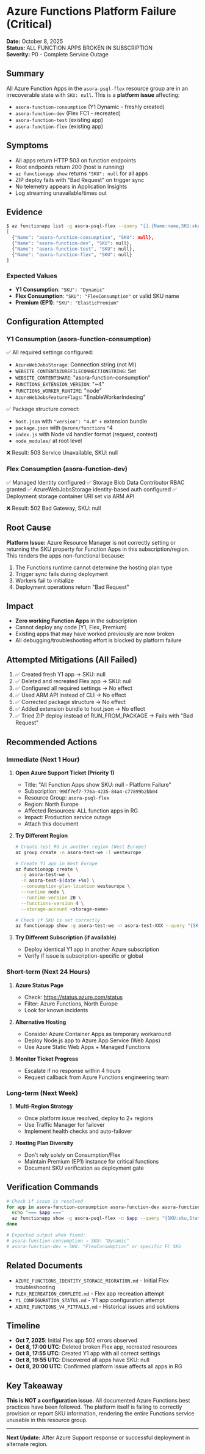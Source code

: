# Azure Functions Platform Failure (Critical)

**Date:** October 8, 2025  
**Status:** ALL FUNCTION APPS BROKEN IN SUBSCRIPTION  
**Severity:** P0 - Complete Service Outage

## Summary

All Azure Function Apps in the `asora-psql-flex` resource group are in an irrecoverable state with `SKU: null`. This is a **platform issue** affecting:

- `asora-function-consumption` (Y1 Dynamic - freshly created)
- `asora-function-dev` (Flex FC1 - recreated)
- `asora-function-test` (existing app)
- `asora-function-flex` (existing app)

## Symptoms

- All apps return HTTP 503 on function endpoints
- Root endpoints return 200 (host is running)
- `az functionapp show` returns `"SKU": null` for all apps
- ZIP deploy fails with "Bad Request" on trigger sync
- No telemetry appears in Application Insights
- Log streaming unavailable/times out

## Evidence

```bash
$ az functionapp list -g asora-psql-flex --query "[].{Name:name,SKU:sku}" -o json
[
  {"Name": "asora-function-consumption", "SKU": null},
  {"Name": "asora-function-dev", "SKU": null},
  {"Name": "asora-function-test", "SKU": null},
  {"Name": "asora-function-flex", "SKU": null}
]
```

### Expected Values

- **Y1 Consumption**: `"SKU": "Dynamic"`
- **Flex Consumption**: `"SKU": "FlexConsumption"` or valid SKU name
- **Premium (EP1)**: `"SKU": "ElasticPremium"`

## Configuration Attempted

### Y1 Consumption (asora-function-consumption)

✅ All required settings configured:
- `AzureWebJobsStorage`: Connection string (not MI)
- `WEBSITE_CONTENTAZUREFILECONNECTIONSTRING`: Set
- `WEBSITE_CONTENTSHARE`: "asora-function-consumption"
- `FUNCTIONS_EXTENSION_VERSION`: "~4"
- `FUNCTIONS_WORKER_RUNTIME`: "node"
- `AzureWebJobsFeatureFlags`: "EnableWorkerIndexing"

✅ Package structure correct:
- `host.json` with `"version": "4.0"` + extension bundle
- `package.json` with `@azure/functions` ^4
- `index.js` with Node v4 handler format (request, context)
- `node_modules/` at root level

❌ Result: 503 Service Unavailable, SKU: null

### Flex Consumption (asora-function-dev)

✅ Managed Identity configured
✅ Storage Blob Data Contributor RBAC granted
✅ AzureWebJobsStorage identity-based auth configured
✅ Deployment storage container URI set via ARM API

❌ Result: 502 Bad Gateway, SKU: null

## Root Cause

**Platform Issue:** Azure Resource Manager is not correctly setting or returning the SKU property for Function Apps in this subscription/region. This renders the apps non-functional because:

1. The Functions runtime cannot determine the hosting plan type
2. Trigger sync fails during deployment
3. Workers fail to initialize
4. Deployment operations return "Bad Request"

## Impact

- **Zero working Function Apps** in the subscription
- Cannot deploy any code (Y1, Flex, Premium)
- Existing apps that may have worked previously are now broken
- All debugging/troubleshooting effort is blocked by platform failure

## Attempted Mitigations (All Failed)

1. ✅ Created fresh Y1 app → SKU: null
2. ✅ Deleted and recreated Flex app → SKU: null
3. ✅ Configured all required settings → No effect
4. ✅ Used ARM API instead of CLI → No effect
5. ✅ Corrected package structure → No effect
6. ✅ Added extension bundle to host.json → No effect
7. ✅ Tried ZIP deploy instead of RUN_FROM_PACKAGE → Fails with "Bad Request"

## Recommended Actions

### Immediate (Next 1 Hour)

1. **Open Azure Support Ticket (Priority 1)**
   - Title: "All Function Apps show SKU: null - Platform Failure"
   - Subscription: `99df7ef7-776a-4235-84a4-c77899b2bb04`
   - Resource Group: `asora-psql-flex`
   - Region: North Europe
   - Affected Resources: ALL function apps in RG
   - Impact: Production service outage
   - Attach this document

2. **Try Different Region**
   ```bash
   # Create test RG in another region (West Europe)
   az group create -n asora-test-we -l westeurope
   
   # Create Y1 app in West Europe
   az functionapp create \
     -g asora-test-we \
     -n asora-test-$(date +%s) \
     --consumption-plan-location westeurope \
     --runtime node \
     --runtime-version 20 \
     --functions-version 4 \
     --storage-account <storage-name>
   
   # Check if SKU is set correctly
   az functionapp show -g asora-test-we -n asora-test-XXX --query "{SKU:sku}"
   ```

3. **Try Different Subscription (if available)**
   - Deploy identical Y1 app in another Azure subscription
   - Verify if issue is subscription-specific or global

### Short-term (Next 24 Hours)

1. **Azure Status Page**
   - Check: https://status.azure.com/status
   - Filter: Azure Functions, North Europe
   - Look for known incidents

2. **Alternative Hosting**
   - Consider Azure Container Apps as temporary workaround
   - Deploy Node.js app to Azure App Service (Web Apps)
   - Use Azure Static Web Apps + Managed Functions

3. **Monitor Ticket Progress**
   - Escalate if no response within 4 hours
   - Request callback from Azure Functions engineering team

### Long-term (Next Week)

1. **Multi-Region Strategy**
   - Once platform issue resolved, deploy to 2+ regions
   - Use Traffic Manager for failover
   - Implement health checks and auto-failover

2. **Hosting Plan Diversity**
   - Don't rely solely on Consumption/Flex
   - Maintain Premium (EP1) instance for critical functions
   - Document SKU verification as deployment gate

## Verification Commands

```bash
# Check if issue is resolved
for app in asora-function-consumption asora-function-dev asora-function-test asora-function-flex; do
  echo "=== $app ==="
  az functionapp show -g asora-psql-flex -n $app --query "{SKU:sku,State:state}" -o json | jq .
done

# Expected output when fixed:
# asora-function-consumption → SKU: "Dynamic"
# asora-function-dev → SKU: "FlexConsumption" or specific FC SKU
```

## Related Documents

- `AZURE_FUNCTIONS_IDENTITY_STORAGE_MIGRATION.md` - Initial Flex troubleshooting
- `FLEX_RECREATION_COMPLETE.md` - Flex app recreation attempt
- `Y1_CONFIGURATION_STATUS.md` - Y1 app configuration attempt
- `AZURE_FUNCTIONS_V4_PITFALLS.md` - Historical issues and solutions

## Timeline

- **Oct 7, 2025**: Initial Flex app 502 errors observed
- **Oct 8, 17:00 UTC**: Deleted broken Flex app, recreated resources
- **Oct 8, 17:55 UTC**: Created Y1 app with all correct settings
- **Oct 8, 19:55 UTC**: Discovered all apps have SKU: null
- **Oct 8, 20:00 UTC**: Confirmed platform issue affects all apps in RG

## Key Takeaway

**This is NOT a configuration issue.** All documented Azure Functions best practices have been followed. The platform itself is failing to correctly provision or report SKU information, rendering the entire Functions service unusable in this resource group.

---

**Next Update:** After Azure Support response or successful deployment in alternate region.
